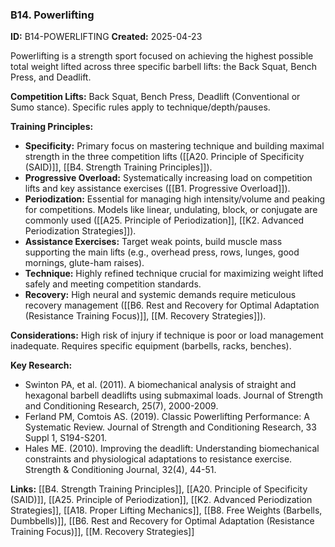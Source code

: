 ### B14. Powerlifting
**ID:** B14-POWERLIFTING
**Created:** 2025-04-23

Powerlifting is a strength sport focused on achieving the highest possible total weight lifted across three specific barbell lifts: the Back Squat, Bench Press, and Deadlift.

**Competition Lifts:** Back Squat, Bench Press, Deadlift (Conventional or Sumo stance). Specific rules apply to technique/depth/pauses.

**Training Principles:**
- **Specificity:** Primary focus on mastering technique and building maximal strength in the three competition lifts ([[A20. Principle of Specificity (SAID)]], [[B4. Strength Training Principles]]).
- **Progressive Overload:** Systematically increasing load on competition lifts and key assistance exercises ([[B1. Progressive Overload]]).
- **Periodization:** Essential for managing high intensity/volume and peaking for competitions. Models like linear, undulating, block, or conjugate are commonly used ([[A25. Principle of Periodization]], [[K2. Advanced Periodization Strategies]]).
- **Assistance Exercises:** Target weak points, build muscle mass supporting the main lifts (e.g., overhead press, rows, lunges, good mornings, glute-ham raises).
- **Technique:** Highly refined technique crucial for maximizing weight lifted safely and meeting competition standards.
- **Recovery:** High neural and systemic demands require meticulous recovery management ([[B6. Rest and Recovery for Optimal Adaptation (Resistance Training Focus)]], [[M. Recovery Strategies]]).

**Considerations:** High risk of injury if technique is poor or load management inadequate. Requires specific equipment (barbells, racks, benches).

**Key Research:**
- Swinton PA, et al. (2011). A biomechanical analysis of straight and hexagonal barbell deadlifts using submaximal loads. Journal of Strength and Conditioning Research, 25(7), 2000-2009.
- Ferland PM, Comtois AS. (2019). Classic Powerlifting Performance: A Systematic Review. Journal of Strength and Conditioning Research, 33 Suppl 1, S194-S201.
- Hales ME. (2010). Improving the deadlift: Understanding biomechanical constraints and physiological adaptations to resistance exercise. Strength & Conditioning Journal, 32(4), 44-51.

**Links:** [[B4. Strength Training Principles]], [[A20. Principle of Specificity (SAID)]], [[A25. Principle of Periodization]], [[K2. Advanced Periodization Strategies]], [[A18. Proper Lifting Mechanics]], [[B8. Free Weights (Barbells, Dumbbells)]], [[B6. Rest and Recovery for Optimal Adaptation (Resistance Training Focus)]], [[M. Recovery Strategies]]